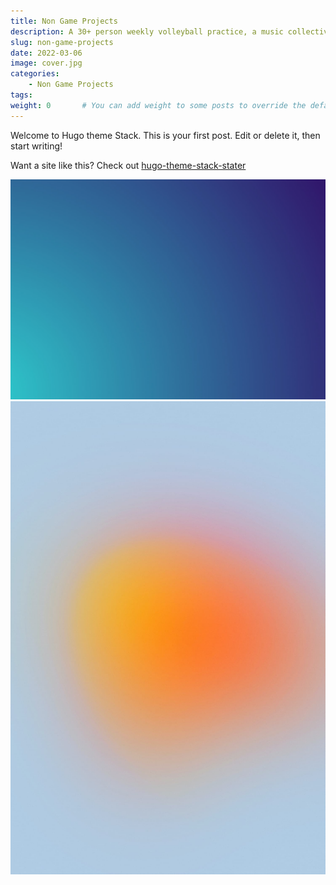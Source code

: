 ```yaml
---
title: Non Game Projects
description: A 30+ person weekly volleyball practice, a music collective, and screen printing hoodies
slug: non-game-projects
date: 2022-03-06
image: cover.jpg
categories:
    - Non Game Projects
tags:
weight: 0       # You can add weight to some posts to override the default sorting (date descending)
---
```


Welcome to Hugo theme Stack. This is your first post. Edit or delete it, then start writing!

Want a site like this? Check out [hugo-theme-stack-stater](https://github.com/CaiJimmy/hugo-theme-stack-starter)

![Image 1](1.jpg) ![Image 2](2.jpg)